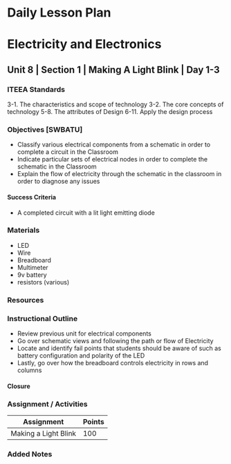 # Daily Lesson Plan

# Electricity and Electronics

## Unit 8 | Section 1 | Making A Light Blink | Day 1-3

### ITEEA Standards
  3-1. The characteristics and scope of technology
  3-2. The core concepts of technology
  5-8. The attributes of Design
  6-11. Apply the design process

### Objectives [SWBATU]
- Classify various electrical components from a schematic in order to complete a circuit in the Classroom
- Indicate particular sets of electrical nodes in order to complete the schematic in the Classroom
- Explain the flow of electricity through the schematic in the classroom in order to diagnose any issues

#### Success Criteria
- A completed circuit with a lit light emitting diode

### Materials
- LED
- Wire
- Breadboard
- Multimeter
- 9v battery
- resistors (various)

### Resources

### Instructional Outline
- Review previous unit for electrical components
- Go over schematic views and following the path or flow of Electricity
- Locate and identify fail points that students should be aware of such as battery configuration and polarity of the LED
- Lastly, go over how the breadboard controls electricity in rows and columns

#### Closure

### Assignment / Activities

| Assignment  | Points |
| ------------- | ------------- |
| Making a Light Blink  | 100   |

### Added Notes
